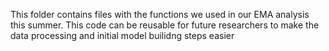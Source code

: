 This folder contains files with the functions we used in our EMA analysis this summer. This code can be reusable for future researchers to make the data processing and initial model builidng steps easier

